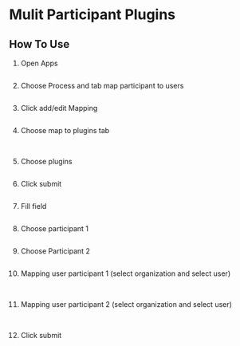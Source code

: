 # Mulit Participant Plugins

## How To Use

1. Open Apps

<img src="https://raw.githubusercontent.com/kinnara-digital-studio/kecak-workflow/master/docs/assets/.png" alt="" />


2. Choose Process and tab map participant to users

<img src="https://raw.githubusercontent.com/kinnara-digital-studio/kecak-workflow/master/docs/assets/multiParticipant_process.png" alt="" />


3. Click add/edit Mapping

<img src="https://raw.githubusercontent.com/kinnara-digital-studio/kecak-workflow/master/docs/assets/.png" alt="" />


4. Choose map to plugins tab

<img src="https://raw.githubusercontent.com/kinnara-digital-studio/kecak-workflow/master/docs/assets/multiParticipant_addEditMapping.png" alt="" />

<img src="https://raw.githubusercontent.com/kinnara-digital-studio/kecak-workflow/master/docs/assets/multiParticipant_mapToPlugins.png" alt="" />


5. Choose plugins

<img src="https://raw.githubusercontent.com/kinnara-digital-studio/kecak-workflow/master/docs/assets/multiParticipant_choosePlugins.png" alt="" />


6. Click submit

<img src="https://raw.githubusercontent.com/kinnara-digital-studio/kecak-workflow/master/docs/assets/multiParticipant_submit.png" alt="" />


7. Fill field

<img src="https://raw.githubusercontent.com/kinnara-digital-studio/kecak-workflow/master/docs/assets/multiParticipant_fillField.png" alt="" />


8. Choose participant 1

<img src="https://raw.githubusercontent.com/kinnara-digital-studio/kecak-workflow/master/docs/assets/multiParticipant_participant1.png" alt="" />


9. Choose Participant 2

<img src="https://raw.githubusercontent.com/kinnara-digital-studio/kecak-workflow/master/docs/assets/multiParticipant_participant2.png" alt="" />


10. Mapping user participant 1 (select organization and select user)

<img src="https://raw.githubusercontent.com/kinnara-digital-studio/kecak-workflow/master/docs/assets/multiParticipant_MapUserParticipant1.png" alt="" />

<img src="https://raw.githubusercontent.com/kinnara-digital-studio/kecak-workflow/master/docs/assets/multiParticipant_selectOrgParticipant1.png" alt="" />

<img src="https://raw.githubusercontent.com/kinnara-digital-studio/kecak-workflow/master/docs/assets/multiParticipant_selectUserParticipant1.png" alt="" />

<img src="https://raw.githubusercontent.com/kinnara-digital-studio/kecak-workflow/master/docs/assets/multiParticipant_choosedParticipant1.png" alt="" />

11. Mapping user participant 2 (select organization and select user)

<img src="https://raw.githubusercontent.com/kinnara-digital-studio/kecak-workflow/master/docs/assets/multiParticipant_MapUserParticipant2.png" alt="" />

<img src="https://raw.githubusercontent.com/kinnara-digital-studio/kecak-workflow/master/docs/assets/multiParticipant_selectParticipant2.png" alt="" />

<img src="https://raw.githubusercontent.com/kinnara-digital-studio/kecak-workflow/master/docs/assets/multiParticipant_selectUserParticipant2.png" alt="" />

<img src="https://raw.githubusercontent.com/kinnara-digital-studio/kecak-workflow/master/docs/assets/multiParticipant_choosedParticipant2.png" alt="" />

12. Click submit

<img src="https://raw.githubusercontent.com/kinnara-digital-studio/kecak-workflow/master/docs/assets/multiParticipant_mappingSubmit.png" alt="" />

